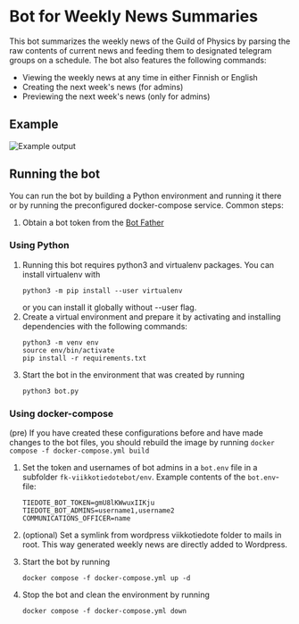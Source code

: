 # Bot for Weekly News Summaries
This bot summarizes the weekly news of the Guild of Physics by parsing the raw contents of current news and feeding them to designated telegram groups on a schedule.
The bot also features the following commands:
- Viewing the weekly news at any time in either Finnish or English
- Creating the next week's news (for admins)
- Previewing the next week's news (only for admins)

## Example

![Example output](https://user-images.githubusercontent.com/7860886/129439552-33341bc9-7403-4da5-89c2-40a85424ce04.png)

## Running the bot
You can run the bot by building a Python environment and running it there or by running the preconfigured docker-compose service.
Common steps:
1. Obtain a bot token from the [Bot Father](https://t.me/botfather)

### Using Python
1. Running this bot requires python3 and virtualenv packages. You can install virtualenv with
    ```commandline
    python3 -m pip install --user virtualenv
    ```
    or you can install it globally without --user flag. 
2. Create a virtual environment and prepare it by activating and installing dependencies with the following commands:
    ```commandline
    python3 -m venv env
    source env/bin/activate
    pip install -r requirements.txt
    ```
3. Start the bot in the environment that was created by running
    ```commandline
    python3 bot.py
    ```

### Using docker-compose
(pre) If you have created these configurations before and have made changes to the bot files, you should rebuild the image by running 
    ```
    docker compose -f docker-compose.yml build
    ```

1. Set the token and usernames of bot admins in a `bot.env` file in a subfolder `fk-viikkotiedotebot/env`.
Example contents of the `bot.env`-file:
    ```commandline
    TIEDOTE_BOT_TOKEN=gmU8lKWwuxIIKju
    TIEDOTE_BOT_ADMINS=username1,username2
    COMMUNICATIONS_OFFICER=name
    ```
2. (optional) Set a symlink from wordpress viikkotiedote folder to mails in root. This way generated weekly news are directly added to Wordpress.
3. Start the bot by running
    ```commandline
    docker compose -f docker-compose.yml up -d
    ```
   
4. Stop the bot and clean the environment by running
    ```commandline
    docker compose -f docker-compose.yml down
    ```


